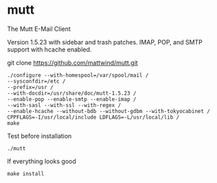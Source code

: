 # mutt
The Mutt E-Mail Client

Version 1.5.23 with sidebar and trash patches. IMAP, POP, and SMTP support with hcache enabled.

git clone https://github.com/mattwind/mutt.git

    ./configure --with-homespool=/var/spool/mail /
    --sysconfdir=/etc /
    --prefix=/usr /
    --with-docdir=/usr/share/doc/mutt-1.5.23 /
    --enable-pop --enable-smtp --enable-imap /
    --with-sasl --with-ssl --with-regex /
    --enable-hcache --without-bdb --without-gdbm --with-tokyocabinet /
    CPPFLAGS=-I/usr/local/include LDFLAGS=-L/usr/local/lib /
    make

Test before installation
  
    ./mutt

If everything looks good
  
    make install

